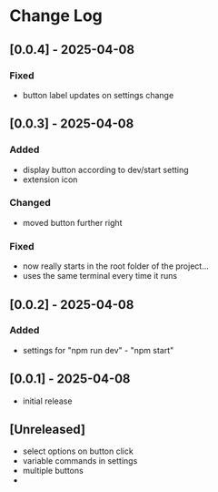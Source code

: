 # Change Log

## [0.0.4] - 2025-04-08

### Fixed

- button label updates on settings change

## [0.0.3] - 2025-04-08

### Added

- display button according to dev/start setting
- extension icon

### Changed

- moved button further right

### Fixed

- now really starts in the root folder of the project...
- uses the same terminal every time it runs

## [0.0.2] - 2025-04-08

### Added

- settings for "npm run dev" - "npm start"

## [0.0.1] - 2025-04-08

- initial release

## [Unreleased]

- select options on button click
- variable commands in settings
- multiple buttons
-
